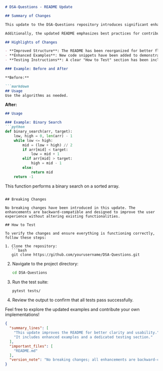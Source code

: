```markdown
# DSA-Questions - README Update

## Summary of Changes

This update to the DSA-Questions repository introduces significant enhancements to the README file, improving clarity and usability for developers and users alike. The primary aim of these modifications is to provide a more comprehensive overview of the project, including clearer instructions, improved formatting, and enhanced examples. By streamlining the information presented, users can more easily navigate the repository and utilize the data structures and algorithms effectively.

Additionally, the updated README emphasizes best practices for contributing to the project and includes a dedicated section on testing. This ensures that new contributors can quickly understand how to engage with the codebase, while also providing clear guidelines for maintaining code quality. As a result, the repository is now more accessible to both beginners and seasoned developers looking to sharpen their problem-solving skills in data structures and algorithms.

## Highlights of Changes

- **Improved Structure**: The README has been reorganized for better flow and readability, including distinct sections for installation, usage, contribution guidelines, and testing.
- **Enhanced Examples**: New code snippets have been added to demonstrate specific data structures and algorithms, providing practical insights into their implementation.
- **Testing Instructions**: A clear "How to Test" section has been included to guide users on verifying their implementations and ensuring code correctness.

### Example: Before and After

**Before:**

```markdown
## Usage
Use the algorithms as needed.
```

**After:**

```markdown
## Usage

### Example: Binary Search
```python
def binary_search(arr, target):
    low, high = 0, len(arr) - 1
    while low <= high:
        mid = (low + high) // 2
        if arr[mid] < target:
            low = mid + 1
        elif arr[mid] > target:
            high = mid - 1
        else:
            return mid
    return -1
```
This function performs a binary search on a sorted array.
```

## Breaking Changes

No breaking changes have been introduced in this update. The enhancements are backward-compatible and designed to improve the user experience without altering existing functionalities.

## How to Test

To verify the changes and ensure everything is functioning correctly, follow these steps:

1. Clone the repository:
   ```bash
   git clone https://github.com/yourusername/DSA-Questions.git
   ```
2. Navigate to the project directory:
   ```bash
   cd DSA-Questions
   ```
3. Run the test suite:
   ```bash
   pytest tests/
   ```
4. Review the output to confirm that all tests pass successfully.

Feel free to explore the updated examples and contribute your own implementations!

```json
{
  "summary_lines": [
    "This update improves the README for better clarity and usability.",
    "It includes enhanced examples and a dedicated testing section."
  ],
  "important_files": [
    "README.md"
  ],
  "version_note": "No breaking changes; all enhancements are backward-compatible."
}
```
```